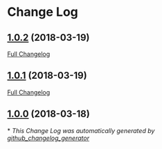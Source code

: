 # Change Log

## [1.0.2](https://github.com/gordonbanderson/homepage-ss4-bootstrap-theme/tree/1.0.2) (2018-03-19)
[Full Changelog](https://github.com/gordonbanderson/homepage-ss4-bootstrap-theme/compare/1.0.1...1.0.2)

## [1.0.1](https://github.com/gordonbanderson/homepage-ss4-bootstrap-theme/tree/1.0.1) (2018-03-19)
[Full Changelog](https://github.com/gordonbanderson/homepage-ss4-bootstrap-theme/compare/1.0.0...1.0.1)

## [1.0.0](https://github.com/gordonbanderson/homepage-ss4-bootstrap-theme/tree/1.0.0) (2018-03-18)


\* *This Change Log was automatically generated by [github_changelog_generator](https://github.com/skywinder/Github-Changelog-Generator)*